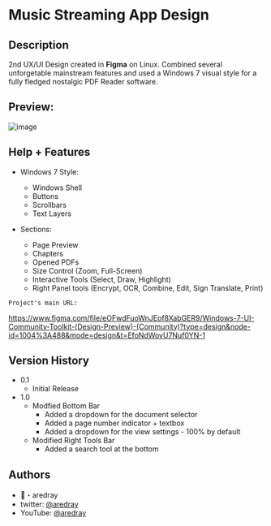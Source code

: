 # Music Streaming App Design

## Description

2nd UX/UI Design created in **Figma** on Linux. Combined several unforgetable mainstream features and used a Windows 7 visual style for a fully fledged nostalgic PDF Reader software.

## Preview:

<img src="https://i.ibb.co/Mgg5hRB/Screenshot-from-2023-12-18-11-51-06.png" alt="image" width="auto" height="auto">

## Help + Features

* Windows 7 Style:
    * Windows Shell
    * Buttons
    * Scrollbars
    * Text Layers

* Sections:
    * Page Preview
    * Chapters
    * Opened PDFs
    * Size Control (Zoom, Full-Screen)
    * Interactive Tools (Select, Draw, Highlight) 
    * Right Panel tools (Encrypt, OCR, Combine, Edit, Sign Translate, Print)



```
Project's main URL:
```
https://www.figma.com/file/eOFwdFuoWnJEof8XabGER9/Windows-7-UI-Community-Toolkit-(Design-Preview)-(Community)?type=design&node-id=1004%3A488&mode=design&t=EfoNdWovU7Nuf0YN-1

## Version History

* 0.1
    * Initial Release
* 1.0
    * Modfied Bottom Bar
        * Added a dropdown for the document selector
        * Added a page number indicator + textbox
        * Added a dropdown for the view settings - 100% by default
    * Modified Right Tools Bar
        * Added a search tool at the bottom

## Authors

* 👑・aredray
* twitter: [@aredray](https://twitter.com/aredray)
* YouTube: [@aredray](https://www.youtube.com/@aredray)